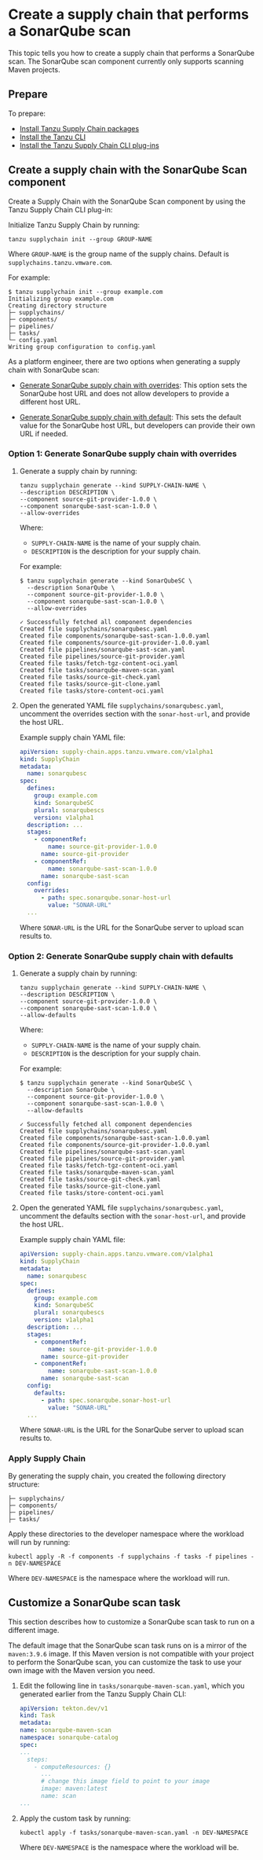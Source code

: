 # Create a supply chain that performs a SonarQube scan

This topic tells you how to create a supply chain that performs a SonarQube scan. The SonarQube scan
component currently only supports scanning Maven projects.

## <a id="prerequisites"></a> Prepare

To prepare:

- [Install Tanzu Supply Chain packages](../../../supply-chain/platform-engineering/how-to/installing-supply-chain/install-authoring-profile.hbs.md#tsc-packages)
- [Install the Tanzu CLI](../../../install-tanzu-cli.hbs.md)
- [Install the Tanzu Supply Chain CLI plug-ins](../../../supply-chain/platform-engineering/how-to/install-the-cli.hbs.md)

## <a id="sonarqube-scan"></a> Create a supply chain with the SonarQube Scan component

Create a Supply Chain with the SonarQube Scan component by using the Tanzu Supply Chain CLI plug-in:

Initialize Tanzu Supply Chain by running:

```console
tanzu supplychain init --group GROUP-NAME
```

Where `GROUP-NAME` is the group name of the supply chains. Default is `supplychains.tanzu.vmware.com`.

For example:

```console
$ tanzu supplychain init --group example.com
Initializing group example.com
Creating directory structure
├─ supplychains/
├─ components/
├─ pipelines/
├─ tasks/
└─ config.yaml
Writing group configuration to config.yaml
```

As a platform engineer, there are two options when generating a supply chain with SonarQube scan:

- [Generate SonarQube supply chain with overrides](#sonarqube-overrides):
  This option sets the SonarQube host URL and does not allow developers to provide a different host URL.

- [Generate SonarQube supply chain with default](#sonarqube-defaults):
  This sets the default value for the SonarQube host URL, but developers can provide their own URL
  if needed.

### <a id="sonarqube-overrides"></a> Option 1: Generate SonarQube supply chain with overrides

1. Generate a supply chain by running:

    ```console
    tanzu supplychain generate --kind SUPPLY-CHAIN-NAME \
    --description DESCRIPTION \
    --component source-git-provider-1.0.0 \
    --component sonarqube-sast-scan-1.0.0 \
    --allow-overrides
    ```

    Where:

    - `SUPPLY-CHAIN-NAME` is the name of your supply chain.
    - `DESCRIPTION` is the description for your supply chain.

    For example:

    ```console
    $ tanzu supplychain generate --kind SonarQubeSC \
      --description SonarQube \
      --component source-git-provider-1.0.0 \
      --component sonarqube-sast-scan-1.0.0 \
      --allow-overrides

    ✓ Successfully fetched all component dependencies
    Created file supplychains/sonarqubesc.yaml
    Created file components/sonarqube-sast-scan-1.0.0.yaml
    Created file components/source-git-provider-1.0.0.yaml
    Created file pipelines/sonarqube-sast-scan.yaml
    Created file pipelines/source-git-provider.yaml
    Created file tasks/fetch-tgz-content-oci.yaml
    Created file tasks/sonarqube-maven-scan.yaml
    Created file tasks/source-git-check.yaml
    Created file tasks/source-git-clone.yaml
    Created file tasks/store-content-oci.yaml
    ```

1. Open the generated YAML file `supplychains/sonarqubesc.yaml`, uncomment the overrides section
   with the `sonar-host-url`, and provide the host URL.

    Example supply chain YAML file:

    ```yaml
    apiVersion: supply-chain.apps.tanzu.vmware.com/v1alpha1
    kind: SupplyChain
    metadata:
      name: sonarqubesc
    spec:
      defines:
        group: example.com
        kind: SonarqubeSC
        plural: sonarqubescs
        version: v1alpha1
      description: ...
      stages:
        - componentRef:
            name: source-git-provider-1.0.0
          name: source-git-provider
        - componentRef:
            name: sonarqube-sast-scan-1.0.0
          name: sonarqube-sast-scan
      config:
        overrides:
          - path: spec.sonarqube.sonar-host-url
            value: "SONAR-URL"
      ...
    ```

   Where `SONAR-URL` is the URL for the SonarQube server to upload scan results to.

### <a id="sonarqube-defaults"></a> Option 2: Generate SonarQube supply chain with defaults

1. Generate a supply chain by running:

    ```console
    tanzu supplychain generate --kind SUPPLY-CHAIN-NAME \
    --description DESCRIPTION \
    --component source-git-provider-1.0.0 \
    --component sonarqube-sast-scan-1.0.0 \
    --allow-defaults
    ```

    Where:

    - `SUPPLY-CHAIN-NAME` is the name of your supply chain.
    - `DESCRIPTION` is the description for your supply chain.

    For example:

    ```console
    $ tanzu supplychain generate --kind SonarQubeSC \
      --description SonarQube \
      --component source-git-provider-1.0.0 \
      --component sonarqube-sast-scan-1.0.0 \
      --allow-defaults

    ✓ Successfully fetched all component dependencies
    Created file supplychains/sonarqubesc.yaml
    Created file components/sonarqube-sast-scan-1.0.0.yaml
    Created file components/source-git-provider-1.0.0.yaml
    Created file pipelines/sonarqube-sast-scan.yaml
    Created file pipelines/source-git-provider.yaml
    Created file tasks/fetch-tgz-content-oci.yaml
    Created file tasks/sonarqube-maven-scan.yaml
    Created file tasks/source-git-check.yaml
    Created file tasks/source-git-clone.yaml
    Created file tasks/store-content-oci.yaml
    ```

1. Open the generated YAML file `supplychains/sonarqubesc.yaml`, uncomment the defaults section
   with the `sonar-host-url`, and provide the host URL.

    Example supply chain YAML file:

    ```yaml
    apiVersion: supply-chain.apps.tanzu.vmware.com/v1alpha1
    kind: SupplyChain
    metadata:
      name: sonarqubesc
    spec:
      defines:
        group: example.com
        kind: SonarqubeSC
        plural: sonarqubescs
        version: v1alpha1
      description: ...
      stages:
        - componentRef:
            name: source-git-provider-1.0.0
          name: source-git-provider
        - componentRef:
            name: sonarqube-sast-scan-1.0.0
          name: sonarqube-sast-scan
      config:
        defaults:
          - path: spec.sonarqube.sonar-host-url
            value: "SONAR-URL"
      ...
    ```

    Where `SONAR-URL` is the URL for the SonarQube server to upload scan results to.

### <a id="apply-supply-chain"></a> Apply Supply Chain

By generating the supply chain, you created the following directory structure:

```console
├─ supplychains/
├─ components/
├─ pipelines/
├─ tasks/
```

Apply these directories to the developer namespace where the workload will run by running:

```console
kubectl apply -R -f components -f supplychains -f tasks -f pipelines -n DEV-NAMESPACE
```

Where `DEV-NAMESPACE` is the namespace where the workload will run.

## <a id="customize-sonarqube-task"></a> Customize a SonarQube scan task

This section describes how to customize a SonarQube scan task to run on a different image.

The default image that the SonarQube scan task runs on is a mirror of the `maven:3.9.6` image. If
this Maven version is not compatible with your project to perform the SonarQube scan, you can
customize the task to use your own image with the Maven version you need.

1. Edit the following line in `tasks/sonarqube-maven-scan.yaml`, which you generated earlier from
   the Tanzu Supply Chain CLI:

    ```yaml
    apiVersion: tekton.dev/v1
    kind: Task
    metadata:
    name: sonarqube-maven-scan
    namespace: sonarqube-catalog
    spec:
    ...
      steps:
        - computeResources: {}
          ...
          # change this image field to point to your image
          image: maven:latest
          name: scan
    ...
    ```

1. Apply the custom task by running:

   ```console
   kubectl apply -f tasks/sonarqube-maven-scan.yaml -n DEV-NAMESPACE
   ```

   Where `DEV-NAMESPACE` is the namespace where the workload will be.